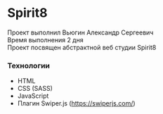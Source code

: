 # Spirit8
Проект выполнил Вьюгин Александр Сергеевич<br/>
Время выполнения 2 дня<br/>
Проект посвящен абстрактной веб студии Spirit8
### Технологии
- HTML
- CSS (SASS)
- JavaScript
- Плагин Swiper.js (https://swiperjs.com/)
